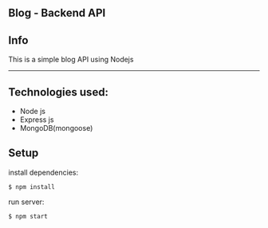 ## Blog - Backend API

## Info

This is a simple blog API using Nodejs

---

## Technologies used:

- Node js
- Express js
- MongoDB(mongoose)

## Setup

install dependencies:

```
$ npm install
```

run server:

```
$ npm start
```
